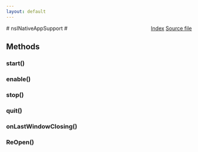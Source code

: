 ```yaml
---
layout: default
---
```

<div class='links' style='float:right'><a href="../index.html">Index</a>
<a href="http://dxr.mozilla.org/mozilla-central/source/toolkit/xre/nsINativeAppSupport.idl">Source file</a>
</div>
# nsINativeAppSupport #

## Methods ##

### start() ###

### enable() ###

### stop() ###

### quit() ###

### onLastWindowClosing() ###

### ReOpen() ###
